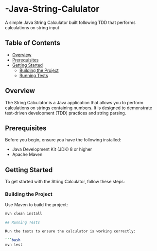 # -Java-String-Calulator
A simple Java String Calculator built following TDD that performs calculations on string input



## Table of Contents

- [Overview](#overview)
- [Prerequisites](#prerequisites)
- [Getting Started](#getting-started)
  - [Building the Project](#building-the-project)
  - [Running Tests](#running-tests)



## Overview

The String Calculator is a Java application that allows you to perform calculations on strings containing numbers. It is designed to demonstrate test-driven development (TDD) practices and string parsing.

## Prerequisites

Before you begin, ensure you have the following installed:

- Java Development Kit (JDK) 8 or higher
- Apache Maven

## Getting Started

To get started with the String Calculator, follow these steps:

### Building the Project

Use Maven to build the project:

```bash
mvn clean install

## Running Tests

Run the tests to ensure the calculator is working correctly:

```bash
mvn test
